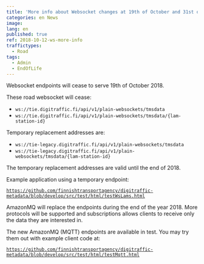 ```yaml
---
title: 'More info about Websocket changes at 19th of October and 31st of December 2018'
categories: en News
image:
lang: en
published: true
ref: 2018-10-12-ws-more-info
traffictypes:
  - Road
tags:
  - Admin
  - EndOfLife
---
```


Websocket endpoints will cease to serve 19th of October 2018.

These road websocket will cease:
* `ws://tie.digitraffic.fi/api/v1/plain-websockets/tmsdata`
* `ws://tie.digitraffic.fi/api/v1/plain-websockets/tmsdata/{lam-station-id}`

Temporary replacement addresses are:
* `ws://tie-legacy.digitraffic.fi/api/v1/plain-websockets/tmsdata`
* `ws://tie-legacy.digitraffic.fi/api/v1/plain-websockets/tmsdata/{lam-station-id}`

The temporary replacement addresses are valid until the end of 2018.

Example application using a temporary endpoint:

[```https://github.com/finnishtransportagency/digitraffic-metadata/blob/develop/src/test/html/testWsLams.html```](https://github.com/finnishtransportagency/digitraffic-metadata/blob/develop/src/test/html/testWsLams.html)

AmazonMQ will replace the endpoints during the end of the year 2018.
More protocols will be supported and subscriptions allows clients to receive only the data they are interested in.

The new AmazonMQ (MQTT) endpoints are available in test. You may try them out with example client code at:

[```https://github.com/finnishtransportagency/digitraffic-metadata/blob/develop/src/test/html/testMqtt.html```](https://github.com/finnishtransportagency/digitraffic-metadata/blob/develop/src/test/html/testMqtt.html)

